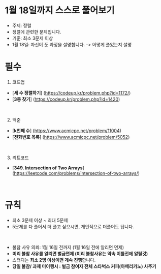# 1월 18일까지 스스로 풀어보기

- 주제: 정렬
- 정렬에 관련한 문제입니다.
- 기준: 최소 3문제 이상
- 1월 18일: 자신이 푼 과정을 설명합니다. -> 어떻게 풀었는지 설명


# 필수
1. 코드업
- [**세 수 정렬하기**] (https://codeup.kr/problem.php?id=1172/)
- [**3등 찾기**] (https://codeup.kr/problem.php?id=1420)

<BR>
  
2. 백준
- [**k번째 수**] (https://www.acmicpc.net/problem/11004)
- [**전화번호 목록**] (https://www.acmicpc.net/problem/5052)

<BR>

3. 리트코드
- [**349. Intersection of Two Arrays**] (https://leetcode.com/problems/intersection-of-two-arrays/)

<BR>

# 규칙
- 최소 3문제 이상 ~ 최대 5문제
- 5문제를 다 풀어서 더 풀고 싶으시면, 개인적으로 더풀어도 됩니다.

<BR>
  
- 불참 사유 의뢰: 1월 16일 전까지 (1월 16일 전에 알리면 면제)
- **미리 불참 사유를 알리면 벌금면제 (미리 불참사유는 약속 이틀전에 알릴것)**
- 스터디는 **최소 2명 이상이면 계속 진행**합니다.
- **당일 불참/ 과제 미이행시 : 벌금 참여자 전체 스타벅스 커피(아메리카노) 사주기**
